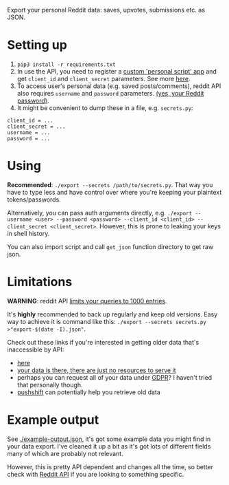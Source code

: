 Export your personal Reddit data: saves, upvotes, submissions etc. as JSON.

# Setting up
1. `pip3 install -r requirements.txt`
2. In use the API, you need to register a [custom 'personal script' app](https://www.reddit.com/prefs/apps) and get `client_id` and `client_secret` parameters.
   See more [here](https://praw.readthedocs.io/en/latest/getting_started/authentication.html).
3. To access user's personal data (e.g. saved posts/comments), reddit API also requires `username` and `password` parameters.
   [(yes, your Reddit password)](https://praw.readthedocs.io/en/latest/getting_started/quick_start.html#authorized-reddit-instances).
4. It might be convenient to dump these in a file, e.g. `secrets.py`:
```
client_id = ...
client_secret = ...
username = ...
password = ...
```

# Using
**Recommended**: `./export --secrets /path/to/secrets.py`. That way you have to type less and have control over where you're keeping your plaintext tokens/passwords.

Alternatively, you can pass auth arguments directly, e.g. `./export --username <user> --password <password> --client_id <client_id> --client_secret <client_secret>`.
However, this is prone to leaking your keys in shell history.

You can also import script and call `get_json` function directory to get raw json.

# Limitations
**WARNING**: reddit API [limits your queries to 1000 entries](https://www.reddit.com/r/redditdev/comments/61z088/sample_more_than_1000_submissions_within_subreddit).

It's **highly** recommended to back up regularly and keep old versions. Easy way to achieve it is command like this: `./export --secrets secrets.py >"export-$(date -I).json"`.

Check out these links if you're interested in getting older data that's inaccessible by API:

* [here](https://www.reddit.com/r/DataHoarder/comments/d0hjs7/reddit_takeout_export_your_account_data_as_json/ezbbcxe)
* [your data is there, there are just no resources to serve it](https://www.reddit.com/r/ideasfortheadmins/wiki/faq#wiki_can_we_have_a_way_to_download_our_entire_history_even_though_reddit_cuts_off_at_a_certain_point)
* perhaps you can request all of your data under [GDPR](https://www.reddit.com/r/DataHoarder/comments/d0hjs7/reddit_takeout_export_your_account_data_as_json/eza0nsx)? I haven't tried that personally though.
* [pushshift](https://pushshift.io) can potentially help you retrieve old data


# Example output
See [./example-output.json](example-output.json), it's got some example data you might find in your data export. I've cleaned it up a bit as it's got lots of different fields many of which are probably not relevant.

However, this is pretty API dependent and changes all the time, so better check with [Reddit API](https://www.reddit.com/dev/api) if you are looking to something specific.
